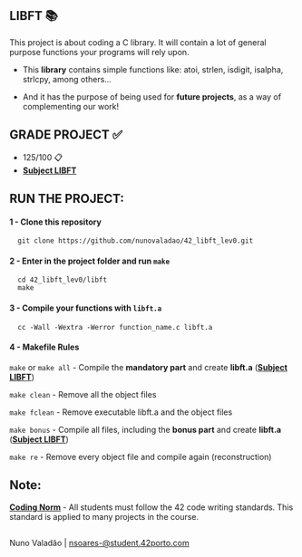 ## LIBFT 📚

This project is about coding a C library.
It will contain a lot of general purpose functions your programs will rely upon.

  - This **library** contains simple functions like: atoi, strlen, isdigit, isalpha, strlcpy, among others...

  - And it has the purpose of being used for **future projects**, as a way of complementing our work!

## GRADE PROJECT ✅
- 125/100 📋
- [**Subject LIBFT**](https://github.com/nunovaladao/42_libft_lev0/blob/main/extras/en.subject.pdf) 

## RUN THE PROJECT:

#### 1 - Clone this repository
```http
  git clone https://github.com/nunovaladao/42_libft_lev0.git
```

#### 2 - Enter in the project folder and run `make` 

```http
  cd 42_libft_lev0/libft
  make 
```

#### 3 - Compile your functions with `libft.a`  

```http
  cc -Wall -Wextra -Werror function_name.c libft.a  
```

#### 4 - Makefile Rules

`make` or `make all` - Compile the **mandatory part** and create **libft.a** ([**Subject LIBFT**](https://github.com/nunovaladao/42_libft_lev0/blob/main/extras/en.subject.pdf))

`make clean` - Remove all the object files

`make fclean` - Remove executable libft.a and the object files

`make bonus` - Compile all files, including the **bonus part** and create **libft.a** ([**Subject LIBFT**](https://github.com/nunovaladao/42_libft_lev0/blob/main/extras/en.subject.pdf))

`make re` - Remove every object file and compile again (reconstruction)

## Note:

[**Coding Norm**](https://github.com/nunovaladao/42_libft_lev0/blob/main/extras/en_norm.pdf) - All students must follow the 42 code writing standards. This standard is applied to many projects in the course.
##
Nuno Valadão | nsoares-@student.42porto.com 
